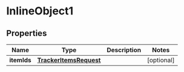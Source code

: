 

# InlineObject1

## Properties

Name | Type | Description | Notes
------------ | ------------- | ------------- | -------------
**itemIds** | [**TrackerItemsRequest**](TrackerItemsRequest.md) |  |  [optional]



